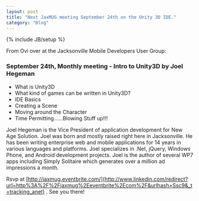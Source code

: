 ```yaml
---
layout: post
title: "Next JaxMUG meeting September 24th on the Unity 3D IDE."
category: "Blog"
---
```

{% include JB/setup %}

From Ovi over at the Jacksonville Mobile Developers User Group:

### September 24th, Monthly meeting - Intro to Unity3D by Joel Hegeman

* What is Unity3D   
* What kind of games can be written in Unity3D?   
* IDE Basics   
* Creating a Scene   
* Moving around the Character   
* Time Permitting......Blowing Stuff up!!!   

Joel Hegeman is the Vice President of application development for New Age Solution. Joel was born and mostly raised right here in Jacksonville. He has been writing enterprise web and mobile applications for 14 years in various languages and platforms. Joel specializes in .Net, jQuery, Windows Phone, and Android development projects. Joel is the author of several WP7 apps including Simply Solitaire which generates over a million ad impressions a month.   

Rsvp at [http://jaxmug.eventbrite.com/](http://www.linkedin.com/redirect?url=http%3A%2F%2Fjaxmug%2Eeventbrite%2Ecom%2F&urlhash=Ssc9&_t=tracking_anet) . See you there!